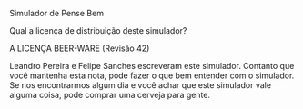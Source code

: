 Simulador de Pense Bem


Qual a licença de distribuição deste simulador?

A LICENÇA BEER-WARE (Revisão 42)

Leandro Pereira e Felipe Sanches escreveram este simulador. Contanto que você mantenha esta nota, pode fazer o que bem entender com o simulador. Se nos encontrarmos algum dia e você achar que este simulador vale alguma coisa, pode comprar uma cerveja para gente.


